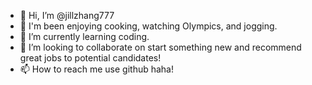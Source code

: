 - 👋 Hi, I’m @jillzhang777
- 👀 I'm been enjoying cooking, watching Olympics, and jogging. 
- 🌱 I’m currently learning coding.
- 💞️ I’m looking to collaborate on start something new and recommend great jobs to potential candidates! 
- 📫 How to reach me use github haha! 

<!---
jillzhang777/jillzhang777 is a ✨ special ✨ repository because its `README.md` (this file) appears on your GitHub profile.
You can click the Preview link to take a look at your changes.
--->
